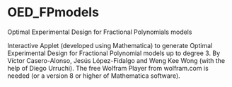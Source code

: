# OED_FPmodels

Optimal Experimental Design for Fractional Polynomials models

Interactive Applet (developed using Mathematica) to generate Optimal Experimental Design for Fractional Polynomial models up to degree 3.
By Víctor Casero-Alonso, Jesús López-Fidalgo and Weng Kee Wong (with the help of Diego Urruchi).
The free Wolfram Player from wolfram.com is needed (or a version 8 or higher of Mathematica software).
